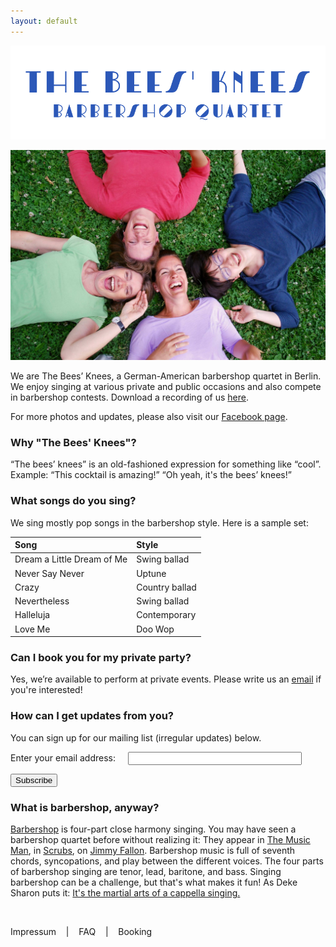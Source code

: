 ```yaml
---
layout: default
---
```


![logo](/logo.png)

![picture](/bees.jpg)

We are The Bees’ Knees, a German-American barbershop quartet in Berlin. We enjoy singing at various private and public occasions and also compete in barbershop contests. Download a recording of us [here](https://drive.google.com/file/d/0B1qWGtqQgRgkam1ITWZfTlo0UU0/view?usp=sharing).

For more photos and updates, please also visit our [Facebook page](https://www.facebook.com/theBK4Berlin/).

### Why "The Bees' Knees"?

“The bees’ knees” is an old-fashioned expression for something like “cool”. Example: “This cocktail is amazing!” “Oh yeah, it's the bees’ knees!”

<a name="songs">

### What songs do you sing?

We sing mostly pop songs in the barbershop style. Here is a sample set:

| Song | Style |
| :------------- | :------------- |
| Dream a Little Dream of Me  | Swing ballad  |
| Never Say Never  | Uptune  |
| Crazy  | Country ballad  |
| Nevertheless | Swing ballad  |
| Halleluja | Contemporary  |
| Love Me | Doo Wop  |

### Can I book you for my private party?

Yes, we’re available to perform at private events. Please write us an <a href="mailto:&#98;&#101;&#101;&#115;&#64;&#98;&#117;&#109;&#98;&#108;&#101;&#46;&#98;&#108;&#117;&#101;?subject=Concert booking">email</a> if you're interested!

### How can I get updates from you?

You can sign up for our mailing list (irregular updates) below.

<form action="https://tinyletter.com/bumblebees" method="post" target="popupwindow" onsubmit="window.open('https://tinyletter.com/bumblebees', 'popupwindow', 'scrollbars=yes,width=800,height=600');return true"><p><label for="tlemail" style="margin-right:20px">Enter your email address:</label><input type="text" style="width:270px" name="email" id="tlemail" /></p><input type="hidden" value="1" name="embed"/><input type="submit" value="Subscribe" /></form>

<a name="barbershop">

### What is barbershop, anyway?

[Barbershop](https://en.wikipedia.org/wiki/Barbershop_music) is four-part close harmony singing. You may have seen a barbershop quartet before without realizing it: They appear in [The Music Man](https://www.youtube.com/watch?v=nO0DFttQoJc), in [Scrubs](https://www.youtube.com/watch?v=hN8vA_bulss), on [Jimmy Fallon](https://www.youtube.com/watch?v=I-4FtBjjelA). Barbershop music is full of seventh chords, syncopations, and play between the different voices. The four parts of barbershop singing are tenor, lead, baritone, and bass. Singing barbershop can be a challenge, but that's what makes it fun! As Deke Sharon puts it: [It's the martial arts of a cappella singing.](http://www.casa.org/content/acamartialart)

<br>
<p> Impressum &nbsp;&nbsp; | &nbsp;&nbsp; FAQ &nbsp;&nbsp; | &nbsp;&nbsp; Booking </p>

